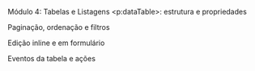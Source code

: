 Módulo 4: Tabelas e Listagens
<p:dataTable>: estrutura e propriedades

Paginação, ordenação e filtros

Edição inline e em formulário

Eventos da tabela e ações